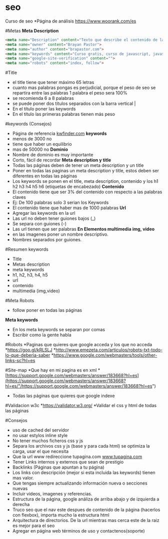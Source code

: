 # seo
Curso de seo
*Página de análisis https://www.woorank.com/es

#Metas
**Meta Description**
```html
<meta name="Description" content="Texto que describe el contenido de la pagina">
<meta name="owner" content="Brayan Pastor">
<meta name="author" content="brapastor.com">
<meta name="keywords" content="Curso gratis, curso de javascript, javascript">
<meta name="google-site-verification" content="">
<meta name="robots" content="index, follow">

```
#Title
* el title tiene que tener máximo 65 letras
* cuanto mas palabras pongas es perjudicial, porque el peso de seo se repartira entre las palabras 1 palabra el peso sera 100%
* se recomienda 6 a 8 palabras 
* se puede poner dos titulos separados con la barra vertical | 
* En el título poner las keywords
* En el título las primeras palabras tienen más peso


#keywords (Consejos)
* Página de referencia
[kwfinder.com](https://kwfinder.com/"/kwfinder")
**keywords**
* menos de 3000 no
* tiene que haber un equilibrio
* mas de 50000 no
**Dominio**
* Nombre de dominio es muy importante
* Corto, fácil de recordar
**Meta description y title**
* Todas las páginas deben de tener un meta description y un title
* Poner en todas las paginas un meta description y title, estos deben ser diferentes en todas las páginas
* Los keywords se ponen en el title, meta description, contenido y los h1 h2 h3 h4 h5 h6 (etiquetas de encabezado)
**Contenido**
* El contenido tiene que ser 3% del contenido con respecto a las palabras claves
* Ej: De 100 palabras solo 3 serian los Keywords
* El contenido tiene que haber mas de 1000 palabras
**Url**
* Agregar las keywords en la url
* Las url no deben tener guiones bajos (_)
* Se separa con guiones (-)
* Las url tienen que ser palabras
**En Elementos multimedia img, video**
* en las imagenes poner un nombre descriptivo.
* Nombres separados por guiones.

#Resumen keywords 
* Title
* Metas description
* meta keywords 
* h1, h2, h3, h4, h5
* url
* contenido
* multimedia (img,video)

#Meta Robots
* follow poner en todas las páginas

 
**Meta keywords**
* En los meta keywords se separan por comas
* Escribir como la gente habla

#Robots
*Paginas que quieres que google acceda y los que no acceda 
*https://goo.gl/kRLSLJ
*http://www.emezeta.com/articulos/robots-txt-todo-lo-que-deberia-saber
*https://www.google.com/webmasters/tools/other-links-sc?hl=es

#Site-map
*Que hay en mi pagina es en xml 
*[https://support.google.com/webmasters/answer/183668?hl=es](https://support.google.com/webmasters/answer/183668?hl=es/"/https://support.google.com/webmasters/answer/183668?hl=es")
* Todas las páginas que quieres que google indexe


#Validacion w3c
*https://validator.w3.org/ 
*Validar el css y html de todas las páginas

#Consejos 
* uso de cached del servidor
* no usar estylos inline style
* No tener muchos ficheros css y js
* Separa los archivos css y js (base y para cada html) se optimiza la carga, usar el que necesita
* Que la url www redireccione tupagina.com www.tupagina.com 
* Tener Links internos y externos que sean de prestigio
* Backlinks (Páginas que apuntan a tu página)
* Los links con descripción (mejor si esta incluida las keywords) tienen mas valor. 
* Que tengas siempre actualizando información nueva o secciones nuevas
* Incluir videos, imagenes y referencias.
* Estructura de la página, google análiza de arriba abajo y de izquierda a derecha
* Truco seo que el nav este despues de contenido de la página (hacerlos con flexbox), importa mucho la estructura html
* Arquitectura de directorios. De la url mientras mas cerca este de la raiz es mejor para el seo
* Agregar en página web términos de uso y contactenos(soporte)



 

